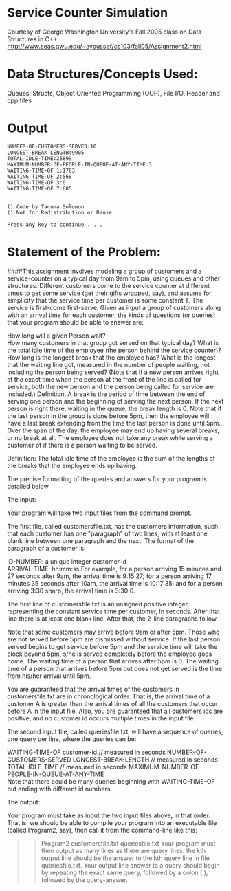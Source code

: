 
Service Counter Simulation
==========================

Courtesy of 
George Washington University's
Fall 2005 class on Data Structures in C++
http://www.seas.gwu.edu/~ayoussef/cs103/fall05/Assignment2.html

Data Structures/Concepts Used:
==============================
Queues, Structs, Object Oriented Programming (OOP), File I/O, Header and cpp files


Output
======
	NUMBER-OF-CUSTOMERS-SERVED:10
	LONGEST-BREAK-LENGTH:9905
	TOTAL-IDLE-TIME:25899
	MAXIMUM-NUMBER-OF-PEOPLE-IN-QUEUE-AT-ANY-TIME:3
	WAITING-TIME-OF 1:1783
	WAITING-TIME-OF 2:568
	WAITING-TIME-OF 3:0
	WAITING-TIME-OF 7:685
	
	
	() Code by Tacuma Solomon
	() Not for Redistribution or Reuse.
	
	Press any key to continue . . .
		
		
Statement of the Problem:  
=========================

####This assignment involves modeling a group of customers and a service-counter on a typical day from 9am to 5pm, using queues and other structures. 
Different customers come to the service counter at different times to get some service
(get their gifts wrapped, say), and assume for simplicity that the service time per customer is some constant T. The service is first-come first-serve. Given as input a group of customers along with an arrival time for each customer, the kinds of questions (or queries) that your program should be able to answer are:

How long will a given Person wait?  
How many customers in that group got served on that typical day? 
What is the total idle time of the employee (the person behind the service counter)?  
How long is the longest break that the employee has? 
What is the longest that the waiting line got, measured in the number of people waiting, not including the person being served? (Note that if a new person arrives right at the exact time when the person at the front of the line is called for service, both the new person and the person being called for service are included.)
Definition: A break is the period of time between the end of serving one person and the beginning of serving the next person. If the next person is right there, waiting in the queue, the break length is 0. Note that if the last person in the group is done before 5pm, then the employee will have a last break extending from the time the last person is done until 5pm. Over the span of the day, the employee may end up having several breaks, or no break at all. The employee does not take any break while serving a customer of if there is a person waiting to be served.

Definition: The total idle time of the employee is the sum of the lengths of the breaks that the employee ends up having.

The precise formatting of the queries and answers for your program is detailed below.

The Input:  

Your program will take two input files from the command prompt. 

The first file, called customersfile.txt, has the customers information, such that each customer has one "paragraph" of two lines, with at least one blank line between one paragraph and the next. The format of the paragraph of a customer is: 

ID-NUMBER:  a unique integer customer id    
ARRIVAL-TIME: hh:mm:ss 
For example, for a person arriving 15 minutes and 27 seconds after 9am, the arrival time is 9:15:27; for a person arriving 17 minutes 35 seconds after 10am, the arrival time is 10:17:35; and for a person arriving 3:30 sharp, the arrival time is 3:30:0.

The first line of customersfile.txt is an unsigned positive integer, representing the constant service time per customer, in seconds. After that line there is at least one blank line. After that, the 2-line paragraphs follow.

Note that some customers may arrive before 9am or after 5pm. Those who are not served before 5pm are dismissed without service. If the last person served begins to get service before 5pm and the service time will take the clock beyond 5pm, s/he is served completely before the employee goes home. The waiting time of a person that arrives after 5pm is 0. The waiting time of a person that arrives before 5pm but does not get served is the time from his/her arrival until 5pm.

You are guaranteed that the arrival times of the customers in customersfile.txt are in chronological order. That is, the arrival time of a customer A is greater than the arrival times of all the customers that occur before A in the input file. Also, you are guaranteed that all customers ids are positive, and no customer id occurs multiple times in the input file.

The second input file, called queriesfile.txt, will have a sequence of queries, one query per line, where the queries can be:

WAITING-TIME-OF customer-id                    // measured in seconds
NUMBER-OF-CUSTOMERS-SERVED
LONGEST-BREAK-LENGTH                      // measured in seconds
TOTAL-IDLE-TIME                                       // measured in seconds
MAXIMUM-NUMBER-OF-PEOPLE-IN-QUEUE-AT-ANY-TIME  
Note that there could be many queries beginning with WAITING-TIME-OF but ending with different id numbers. 

The output:

Your program must take as input the two input files above, in that order. That is, we should be able to compile your program into an executable file (called Program2, say), then call it from the command-line like this: 
>> Program2 customersfile.txt queriesfile.txt
Your program must then output as many lines as there are query lines: the kth output line should be the answer to the kth query line in file queriesfile.txt. Your output line answer to a query should begin by repeating the exact same query, followed by a colon (:), followed by the query-answer.



